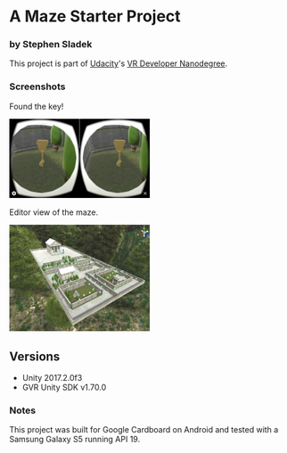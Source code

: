 # A Maze Starter Project
### by Stephen Sladek

This project is part of [Udacity](https://www.udacity.com "Udacity - Be in demand")'s [VR Developer Nanodegree](https://www.udacity.com/course/vr-developer-nanodegree--nd017).

### Screenshots
Found the key!

<img src="../images/key.png" width="50%" />

Editor view of the maze.

<img src="../images/maze.PNG" width="50%" />

## Versions
- Unity 2017.2.0f3
- GVR Unity SDK v1.70.0

### Notes

This project was built for Google Cardboard on Android and tested with a Samsung Galaxy S5 running API 19.
